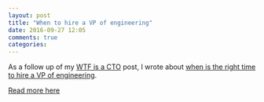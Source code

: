 ```yaml
---
layout: post
title: "When to hire a VP of engineering"
date: 2016-09-27 12:05
comments: true
categories:
---
```


As a follow up of my [WTF is a CTO](https://medium.com/@mattetti/wtf-is-a-cto-24b9ad4d6e50) post,
I wrote about [when is the right time to hire a VP of engineering](https://medium.com/@mattetti/when-to-a-hire-a-vp-of-engineering-5f510dfad0a2).

[Read more here](https://medium.com/@mattetti/when-to-a-hire-a-vp-of-engineering-5f510dfad0a2)